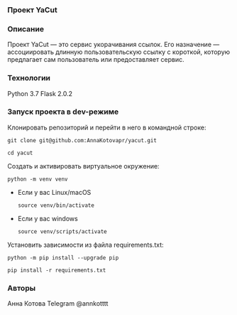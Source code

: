 ### Проект YaCut
### Описание
Проект YaCut — это сервис укорачивания ссылок. Его назначение — ассоциировать длинную пользовательскую ссылку с короткой, которую предлагает сам пользователь или предоставляет сервис.
### Технологии
Python 3.7
Flask 2.0.2
### Запуск проекта в dev-режиме
Клонировать репозиторий и перейти в него в командной строке:

```
git clone git@github.com:AnnaKotovapr/yacut.git
```

```
cd yacut
```

Cоздать и активировать виртуальное окружение:

```
python -m venv venv
```

* Если у вас Linux/macOS

    ```
    source venv/bin/activate
    ```

* Если у вас windows

    ```
    source venv/scripts/activate
    ```

Установить зависимости из файла requirements.txt:

```
python -m pip install --upgrade pip
```

```
pip install -r requirements.txt
```

### Авторы
Анна Котова
Telegram @annkotttt

